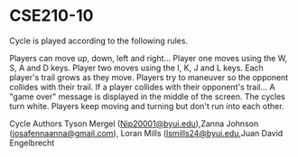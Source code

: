 # CSE210-10

Cycle is played according to the following rules.

Players can move up, down, left and right...
Player one moves using the W, S, A and D keys.
Player two moves using the I, K, J and L keys.
Each player's trail grows as they move.
Players try to maneuver so the opponent collides with their trail.
If a player collides with their opponent's trail...
A "game over" message is displayed in the middle of the screen.
The cycles turn white.
Players keep moving and turning but don't run into each other.

Cycle
Authors Tyson Mergel (Nip20001@byui.edu),Zanna Johnson (josafennaanna@gmail.com), Loran Mills (lsmills24@byui.edu,Juan David Engelbrecht
